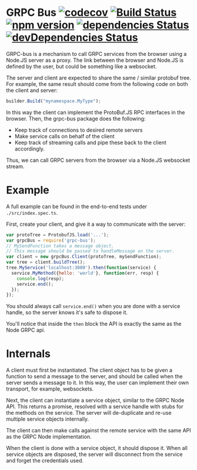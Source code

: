 GRPC Bus [![codecov](https://codecov.io/gh/paralin/grpc-bus/branch/master/graph/badge.svg)](https://codecov.io/gh/paralin/grpc-bus) [![Build Status](https://travis-ci.org/paralin/grpc-bus.svg?branch=master)](https://travis-ci.org/paralin/grpc-bus) [![npm version](https://badge.fury.io/js/grpc-bus.svg)](https://badge.fury.io/js/grpc-bus) [![dependencies Status](https://david-dm.org/paralin/grpc-bus/status.svg)](https://david-dm.org/paralin/grpc-bus) [![devDependencies Status](https://david-dm.org/paralin/grpc-bus/dev-status.svg)](https://david-dm.org/paralin/grpc-bus?type=dev)
========

GRPC-bus is a mechanism to call GRPC services from the browser using a Node.JS server as a proxy. The link between the browser and Node.JS is defined by the user, but could be something like a websocket.

The server and client are expected to share the same / similar protobuf tree. For example, the same result should come from the following code on both the client and server:

```js
builder.Build("mynamespace.MyType");
```

In this way the client can implement the ProtoBuf.JS RPC interfaces in the browser. Then, the grpc-bus package does the following:

 - Keep track of connections to desired remote servers
 - Make service calls on behalf of the client
 - Keep track of streaming calls and pipe these back to the client accordingly.

Thus, we can call GRPC servers from the browser via a Node.JS websocket stream.

Example
=======

A full example can be found in the end-to-end tests under `./src/index.spec.ts`.

First, create your client, and give it a way to communicate with the server:

```js
var protoTree = ProtobufJS.load('...');
var grpcBus = require('grpc-bus');
// MySendFunction takes a message object.
// This message should be passed to handleMessage on the server.
var client = new grpcBus.Client(protoTree, mySendFunction);
var tree = client.buildTree();
tree.MyService('localhost:3000').then(function(service) {
  service.MyMethod({hello: 'world'}, function(err, resp) {
    console.log(resp);
    service.end();
  });
});
```

You should always call `service.end()` when you are done with a service handle, so the server knows it's safe to dispose it.

You'll notice that inside the `then` block the API is exactly the same as the Node GRPC api.

Internals
=========

A client must first be instantiated. The client object has to be given a function to send a message to the server, and should be called when the server sends a message to it. In this way, the user can implement their own transport, for example, websockets.

Next, the client can instantiate a service object, similar to the GRPC Node API. This returns a promise, resolved with a service handle with stubs for the methods on the service. The server will de-duplicate and re-use multiple service objects internally.

The client can then make calls against the remote service with the same API as the GRPC Node implementation.

When the client is done with a service object, it should dispose it. When all service objects are disposed, the server will disconnect from the service and forget the credentials used.
